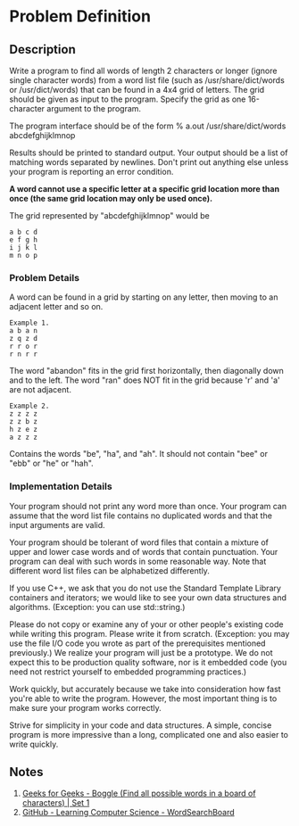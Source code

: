 # Problem Definition

## Description

Write a program to find all words of length 2 characters or longer (ignore single character words) from a word list file (such as /usr/share/dict/words or /usr/dict/words) that can be found in a 4x4 grid of letters. The grid should be given as input to the program. Specify the grid as one 16-character argument  to the program.

The program interface should be of the form
% a.out /usr/share/dict/words abcdefghijklmnop

Results should be printed to standard output.   Your output should be a list of matching words separated by newlines. Don't print out anything else unless your program is reporting an error condition.

**A word cannot use a specific letter at a specific grid location more than once (the same grid location may only be used once).**

The grid represented by "abcdefghijklmnop" would be

```text
a b c d
e f g h
i j k l
m n o p
```

### Problem Details

A word can be found in a grid by starting on any letter, then moving to an adjacent letter and so on.

```text
Example 1.
a b a n
z q z d
r r o r
r n r r
```

The word "abandon" fits in the grid first horizontally, then diagonally down and to the left. The word "ran" does NOT fit in the grid because 'r' and 'a' are not adjacent.

```text
Example 2.
z z z z
z z b z
h z e z
a z z z
```

Contains the words "be", "ha", and "ah". It should not contain "bee" or "ebb" or "he" or "hah".

### Implementation Details

Your program should not print any word more than once. Your program can assume that the word list file contains no duplicated words and that the input arguments are valid.

Your program should be tolerant of word files that contain a mixture of upper and lower case words and of words that contain punctuation. Your program can deal with such words in some reasonable way. Note that different word list files can be alphabetized differently.

If you use C++, we ask that you do not use the Standard Template Library containers and iterators; we would like to see your own data structures and algorithms. (Exception: you can use std::string.)

Please do not copy or examine any of your or other people's existing code while writing this program. Please write it from scratch. (Exception: you may use the file I/O code you wrote as part of the prerequisites mentioned previously.) We realize your program will just be a prototype. We do not expect this to be production quality software, nor is it embedded code (you need not restrict yourself to embedded programming practices.)

Work quickly, but accurately because we take into consideration how fast you're able to write the program. However, the most important thing is to make sure your program works correctly.

Strive for simplicity in your code and data structures. A simple, concise program is more impressive than a long, complicated one and also easier to write quickly.

## Notes

1. [Geeks for Geeks - Boggle (Find all possible words in a board of characters) | Set 1](https://www.geeksforgeeks.org/boggle-find-possible-words-board-characters/)
1. [GitHub - Learning Computer Science -  WordSearchBoard](https://github.com/manastalukdar/learning-computer-science/tree/master/src/InterviewBit/src/Courses/Programming/Level8_Graphs/Problems/GraphTraversal/WordSearchBoard)